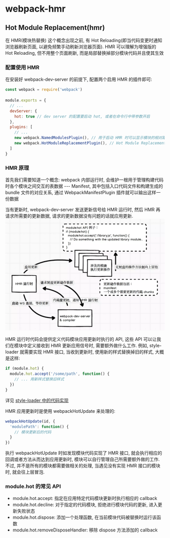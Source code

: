 # webpack-hmr

## Hot Module Replacement(hmr)
在 HMR(模块热替换) 这个概念出现之前, 有 Hot Reloading(即当代码变更时通知浏览器刷新页面, 以避免频繁手动刷新浏览器页面). HMR 可以理解为增强版的 Hot Reloading, 但不用整个页面刷新, 而是局部替换掉部分模块代码并且使其生效

### 配置使用 HMR
在安装好 webpack-dev-server 的前提下, 配置两个启用 HMR 的插件即可:
```js
const webpack = require('webpack')

module.exports = {
  // ...
  devServer: {
    hot: true // dev server 的配置要启动 hot, 或者在命令行中带参数开启
  },
  plugins: [
    // ...
    new webpack.NamedModulesPlugin(), // 用于启动 HMR 时可以显示模块的相对路径
    new webpack.HotModuleReplacementPlugin(), // Hot Module Replacement 的插件
  ]
}
```

### HMR 原理
首先我们需要知道一个概念: webpack 内部运行时, 会维护一根用于管理构建代码时各个模块之间交互的表数据 --- Manifest, 其中包括入口代码文件和构建生成的 bundle 文件的对应关系, 通过 WebpackManifestPlugin 插件就可以输出这样一份数据

当有更新时, webpack-dev-server 发送更新信号给 HMR 运行时, 然后 HMR 再请求所需要的更新数据, 请求的更新数据没有问题的话就应用更新.
![](./assets/hmr.png)

HMR 运行时代码会提供定义代码模块应用更新时执行的 API, 这些 API 可以让我们在模块中定义接收到 HMR 更新应用信号时, 需要额外做什么工作. 例如,  style-loader 就需要实现 HMR 接口, 当收到更新时, 使用新的样式替换掉旧的样式, 大概是这样:
```js
if (module.hot) {
  module.hot.accept('/some/path', function() {
    // ... 用新样式替换旧样式
  })
}
```
详见 [style-loader 中的代码实现](https://github.com/webpack-contrib/style-loader/blob/master/index.js#L36)

HMR 应用更新时是使用 webpackHotUpdate 来处理的:
```js
webpackHotUpdate(id, {
  'modulePath': function() {
    // 模块更新后的代码
  }
})
```
执行 webpackHotUpdate 时如发现模块代码实现了 HMR 接口, 就会执行相应的回调或者方法从而达到应用更新时, 模块可以自行管理自己所需要额外做的工作. 不过, 并不是所有的模块都需要做相关的处理, 当遇见没有实现 HMR 接口的模块时, 就会往上层冒泡.

### module.hot 的常见 API
- module.hot.accept: 指定在应用特定代码模块更新时执行相应的 callback
- module.hot.decline: 对于指定的代码模块, 拒绝进行模块代码的更新, 进入更新失败状态
- module.hot.dispose: 添加一个处理函数, 在当前模块代码被替换时运行该函数
- module.hot.removeDisposeHandler: 移除 dispose 方法添加的 callback
